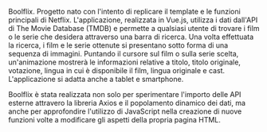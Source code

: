 Boolflix. Progetto nato con l'intento di replicare il template e le funzioni principali di Netflix. L'applicazione, realizzata in Vue.js, utilizza i dati dall'API di The Movie Database (TMDB) e permette a qualsiasi utente di trovare i film o le serie che desidera attraverso una barra di ricerca. Una volta effettuata la ricerca, i film e le serie ottenute si presentano sotto forma di una sequenza di immagini. 
Puntando il cursore sul film o sulla serie scelta, un'animazione mostrerà le informazioni relative a titolo, titolo originale, votazione, lingua in cui è disponibile il film, lingua originale e cast. L'applicazione si adatta anche a tablet e smartphone. 

Boolflix è stata realizzata non solo per sperimentare l'importo delle API esterne attravero la libreria Axios e il popolamento dinamico dei dati, ma anche per approfondire l'utilizzo di JavaScript nella creazione di nuove funzioni volte a modificare gli aspetti della propria pagina HTML.
